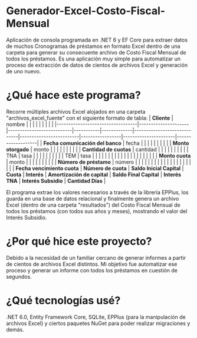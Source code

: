 # Generador-Excel-Costo-Fiscal-Mensual
Aplicación de consola programada en .NET 6 y EF Core para extraer datos de muchos Cronogramas de préstamos en formato Excel dentro de una carpeta para generar su consecuente archivo de Costo Fiscal Mensual de todos los préstamos. Es una aplicación muy simple para automatizar un proceso de extracción de datos de cientos de archivos Excel y generación de uno nuevo.

# ¿Qué hace este programa?
Recorre múltiples archivos Excel alojados en una carpeta "archivos_excel_fuente" con el siguiente formato de tabla:
| **Cliente**                      | nombre              |                           |           |             |                             |                         |                 |                      |                   |
|----------------------------------|---------------------|---------------------------|-----------|-------------|-----------------------------|-------------------------|-----------------|----------------------|-------------------|
| **Fecha comunicación del banco** | fecha               |                           |           |             |                             |                         |                 |                      |                   |
| **Monto otorgado**               | monto               |                           |           |             |                             |                         |                 |                      |                   |
| **Cantidad de cuotas**           | cantidad            |                           |           |             |                             |                         |                 |                      |                   |
| TNA                              | tasa                |                           |           |             |                             |                         |                 |                      |                   |
| TEM                              | tasa                |                           |           |             |                             |                         |                 |                      |                   |
|                                  |                     |                           |           |             |                             |                         |                 |                      |                   |
| **Monto cuota**                  | monto               |                           |           |             |                             |                         |                 |                      |                   |
| **Número de préstamo**           | número              |                           |           |             |                             |                         |                 |                      |                   |
|                                  |                     |                           |           |             |                             |                         |                 |                      |                   |
| **Fecha vencimiento cuota**      | **Número de cuota** | **Saldo Inicial Capital** | **Cuota** | **Interés** | **Amortización de capital** | **Saldo Final Capital** | **Interés TNA** | **Interés Subsidio** | **Cantidad Días** |

El programa extrae los valores necesarios a través de la librería EPPlus, los guarda en una base de datos relacional y finalmente genera un archivo Excel (dentro de una carpeta "resultados") del Costo Fiscal Mensual de todos los préstamos (con todos sus años y meses), mostrando el valor del Interés Subsidio.

# ¿Por qué hice este proyecto?
Debido a la necesidad de un familiar cercano de generar informes a partir de cientos de archivos Excel distintos. Mi objetivo fue automatizar ese proceso y generar un informe con todos los préstamos en cuestión de segundos.

# ¿Qué tecnologías usé?
.NET 6.0, Entity Framework Core, SQLite, EPPlus (para la manipulación de archivos Excel) y ciertos paquetes NuGet para poder realizar migraciones y demás.
